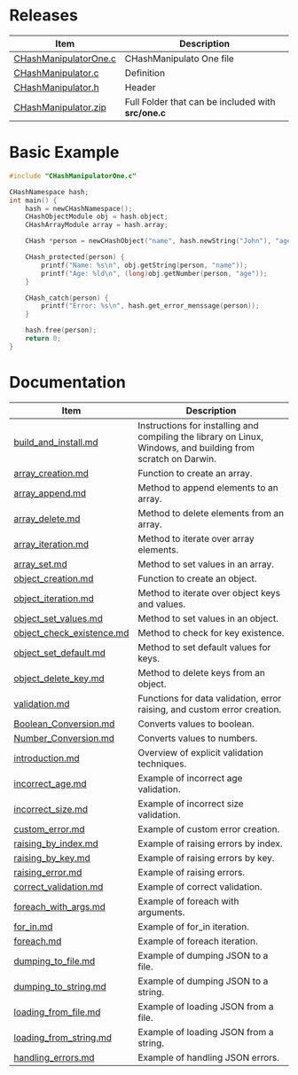 # Releases

| Item | Description |
|------|-------------|
|[CHashManipulatorOne.c](https://github.com/OUIsolutions/CHashManipulator/releases/download/0.2.0/CHashManipulatorOne.c)| CHashManipulato One file |
|[CHashManipulator.c](https://github.com/OUIsolutions/CHashManipulator/releases/download/0.2.0/CHashManipulator.c)| Definition|
|[CHashManipulator.h](https://github.com/OUIsolutions/CHashManipulator/releases/download/0.2.0/CHashManipulator.h)| Header|
|[CHashManipulator.zip](https://github.com/OUIsolutions/CHashManipulator/releases/download/0.2.0/CHashManipulator.zip)| Full Folder that can be included with **src/one.c**|

# Basic Example

```c
#include "CHashManipulatorOne.c"

CHashNamespace hash;
int main() {
    hash = newCHashNamespace();
    CHashObjectModule obj = hash.object;
    CHashArrayModule array = hash.array;

    CHash *person = newCHashObject("name", hash.newString("John"), "age", hash.newNumber(30));

    CHash_protected(person) {
        printf("Name: %s\n", obj.getString(person, "name"));
        printf("Age: %ld\n", (long)obj.getNumber(person, "age"));
    }

    CHash_catch(person) {
        printf("Error: %s\n", hash.get_error_menssage(person));
    }

    hash.free(person);
    return 0;
}

```

# Documentation
| Item | Description |
|------|-------------|
| [build_and_install.md](/docs/build_and_install.md) | Instructions for installing and compiling the library on Linux, Windows, and building from scratch on Darwin. |
| [array_creation.md](/docs/array/array_creation.md) | Function to create an array. |
| [array_append.md](/docs/array/array_append.md) | Method to append elements to an array. |
| [array_delete.md](/docs/array/array_delete.md) | Method to delete elements from an array. |
| [array_iteration.md](/docs/array/array_iteration.md) | Method to iterate over array elements. |
| [array_set.md](/docs/array/array_set.md) | Method to set values in an array. |
| [object_creation.md](/docs/object/object_creation.md) | Function to create an object. |
| [object_iteration.md](/docs/object/object_iteration.md) | Method to iterate over object keys and values. |
| [object_set_values.md](/docs/object/object_set_values.md) | Method to set values in an object. |
| [object_check_existence.md](/docs/object/object_check_existence.md) | Method to check for key existence. |
| [object_set_default.md](/docs/object/object_set_default.md) | Method to set default values for keys. |
| [object_delete_key.md](/docs/object/object_delete_key.md) | Method to delete keys from an object. |
| [validation.md](/docs/validation.md) | Functions for data validation, error raising, and custom error creation. |
| [Boolean_Conversion.md](/docs/Converters/Boolean_Conversion.md) | Converts values to boolean. |
| [Number_Conversion.md](/docs/Converters/Number_Conversion.md) | Converts values to numbers. |
| [introduction.md](/docs/explict_validation/introduction.md) | Overview of explicit validation techniques. |
| [incorrect_age.md](/docs/explict_validation/incorrect_age.md) | Example of incorrect age validation. |
| [incorrect_size.md](/docs/explict_validation/incorrect_size.md) | Example of incorrect size validation. |
| [custom_error.md](/docs/explict_validation/custom_error.md) | Example of custom error creation. |
| [raising_by_index.md](/docs/explict_validation/raising_by_index.md) | Example of raising errors by index. |
| [raising_by_key.md](/docs/explict_validation/raising_by_key.md) | Example of raising errors by key. |
| [raising_error.md](/docs/explict_validation/raising_error.md) | Example of raising errors. |
| [correct_validation.md](/docs/explict_validation/correct_validation.md) | Example of correct validation. |
| [foreach_with_args.md](/docs/iterables/foreach_with_args.md) | Example of foreach with arguments. |
| [for_in.md](/docs/iterables/for_in.md) | Example of for_in iteration. |
| [foreach.md](/docs/iterables/foreach.md) | Example of foreach iteration. |
| [dumping_to_file.md](/docs/jsons/dumping_to_file.md) | Example of dumping JSON to a file. |
| [dumping_to_string.md](/docs/jsons/dumping_to_string.md) | Example of dumping JSON to a string. |
| [loading_from_file.md](/docs/jsons/loading_from_file.md) | Example of loading JSON from a file. |
| [loading_from_string.md](/docs/jsons/loading_from_string.md) | Example of loading JSON from a string. |
| [handling_errors.md](/docs/jsons/handling_errors.md) | Example of handling JSON errors. |